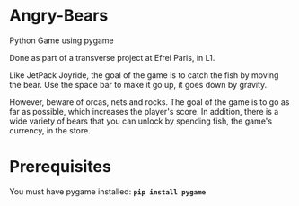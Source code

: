 # Angry-Bears
Python Game using pygame

Done as part of a transverse project at Efrei Paris, in L1.

Like JetPack Joyride, the goal of the game is to catch the fish by moving the bear. Use the space bar to make it go up, it goes down by gravity. 

However, beware of orcas, nets and rocks.
The goal of the game is to go as far as possible, which increases the player's score.
In addition, there is a wide variety of bears that you can unlock by spending fish, the game's currency, in the store.

# Prerequisites

You must have pygame installed: **`pip install pygame`**


